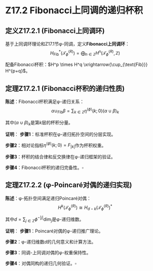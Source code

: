 # Z17.2 Fibonacci上同调的递归杯积

## 定义Z17.2.1 (Fibonacci上同调环)

基于上同调环理论和Z17.1节φ-同调，定义**Fibonacci上同调环**：
$$H^*_{\text{Fib}}(\mathcal{T}_{\phi}^{(R)}) = \bigoplus_{n \in \mathbb{Z}} H^n(\mathcal{T}_{\phi}^{(R)}, \mathbb{Z})$$

配备Fibonacci杯积：$H^p \times H^q \xrightarrow{\cup_{\text{Fib}}} H^{p+q}$。

## 定理Z17.2.1 (Fibonacci杯积的递归性质)

**陈述**：Fibonacci杯积满足φ-递归关系：
$$α \cup_{\text{Fib}} β = \sum_{k \in \mathbb{Z}} \eta^{(\phi)}(k;0) (α \cup β)_k$$

其中$(α \cup β)_k$是第$k$层的杯积分量。

**证明**：
**步骤1**：标准杯积在φ-递归拓扑空间的分层实现。

**步骤2**：相对论指标$\eta^{(\phi)}(k;0) = F_{|k|}$作为杯积权重。

**步骤3**：杯积的结合律和反交换律在φ-递归框架的验证。

**步骤4**：Fibonacci杯积的递归完备性。$\square$

## 定理Z17.2.2 (φ-Poincaré对偶的递归实现)

**陈述**：φ-拓扑空间满足递归Poincaré对偶：
$$H^k(\mathcal{T}_{\phi}^{(R)}) \cong H_{d-k}(\mathcal{T}_{\phi}^{(R)})^*$$

其中$d = \sum_{j \in \mathbb{Z}} \phi^{-|j|} \dim_j$是φ-递归维数。

**证明**：
**步骤1**：Poincaré对偶的φ-递归推广理论。

**步骤2**：φ-递归维数$d$的几何意义和计算方法。

**步骤3**：同调-上同调对偶的φ-权重保持性。

**步骤4**：对偶同构的递归几何验证。$\square$